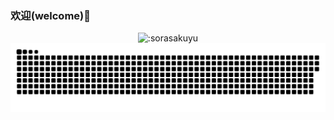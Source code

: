 ### 欢迎(welcome)👋

<p align="center">
  <img width="300px" src="https://count.getloli.com/@:sorasakuyu" alt=":sorasakuyu"></img>
  <picture>
    <img alt="github contribution grid snake animation" src="https://raw.githubusercontent.com/sorasakuyu/sorasakuyu/output/github-contribution-grid-snake.svg">
  </picture>
</p>
